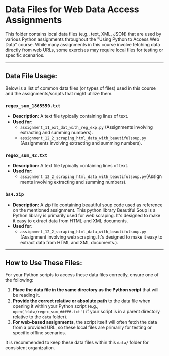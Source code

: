 # Data Files for Web Data Access Assignments

This folder contains local data files (e.g., text, XML, JSON) that are used by various Python assignments throughout the "Using Python to Access Web Data" course. While many assignments in this course involve fetching data directly from web URLs, some exercises may require local files for testing or specific scenarios.

---

## Data File Usage:

Below is a list of common data files (or types of files) used in this course and the assignments/scripts that might utilize them.

### `regex_sum_1865550.txt`

* **Description:** A text file typically containing lines of text.
* **Used for:**
    * `assignment_11_ext_dat_with_reg_exp.py` (Assignments involving extracting and summing numbers).
    * `assignment_12_2_scraping_html_data_with_beautifulsoup.py` (Assignments involving extracting and summing numbers).
    
### `regex_sum_42.txt`

* **Description:** A text file typically containing lines of text.
* **Used for:**
    * `assignment_12_2_scraping_html_data_with_beautifulsoup.py`(Assignments involving extracting and summing numbers).

### `bs4.zip`
* **Description:** A zip file containing beautiful soup code used as reference on the mentioned assignment. This python library Beautiful Soup is a Python library is primarily used for web scraping. It's designed to make it easy to extract data from HTML and XML documents.
* **Used for:**
   * `assignment_12_2_scraping_html_data_with_beautifulsoup.py` (Assignment involving web scraping. It's designed to make it easy to extract data from HTML and XML documents.).


---

## How to Use These Files:

For your Python scripts to access these data files correctly, ensure one of the following:

1.  **Place the data file in the same directory as the Python script** that will be reading it.
2.  **Provide the correct relative or absolute path** to the data file when opening it within your Python script (e.g., `open('data/regex_sum_#####.txt')` if your script is in a parent directory relative to the `data` folder).
3.  **For web-based assignments**, the script itself will often fetch the data from a provided URL, so these local files are primarily for testing or specific offline scenarios.

It is recommended to keep these data files within this `data/` folder for consistent organization.
